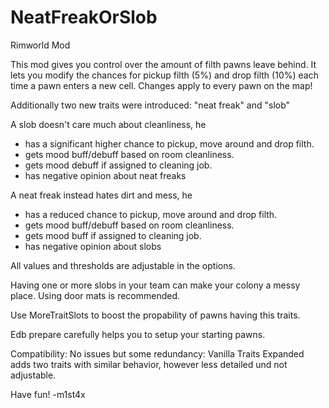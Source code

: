 # NeatFreakOrSlob
Rimworld Mod

This mod gives you control over the amount of filth pawns leave behind.
It lets you modify the chances for pickup filth (5%) and drop filth (10%) each time a pawn enters a new cell.
Changes apply to every pawn on the map!

Additionally two new traits were introduced: "neat freak" and "slob"

A slob doesn't care much about cleanliness, he
- has a significant higher chance to pickup, move around and drop filth.
- gets mood buff/debuff based on room cleanliness.
- gets mood debuff if assigned to cleaning job.
- has negative opinion about neat freaks

A neat freak instead hates dirt and mess, he
- has a reduced chance to pickup, move around and drop filth.
- gets mood buff/debuff based on room cleanliness.
- gets mood buff if assigned to cleaning job.
- has negative opinion about slobs

All values and thresholds are adjustable in the options.

Having one or more slobs in your team can make your colony a messy place.
Using door mats is recommended.

Use MoreTraitSlots to boost the propability of pawns having this traits.

Edb prepare carefully helps you to setup your starting pawns.

Compatibility:
No issues but some redundancy: Vanilla Traits Expanded adds two traits with similar behavior, however less detailed und not adjustable.

Have fun!
-m1st4x
